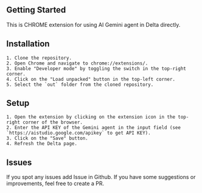 ## Getting Started

This is CHROME extension for using AI Gemini agent in Delta directly.

## Installation

    1. Clone the repository.
    2. Open Chrome and navigate to chrome://extensions/.
    3. Enable "Developer mode" by toggling the switch in the top-right corner.
    4. Click on the "Load unpacked" button in the top-left corner.
    5. Select the `out` folder from the cloned repository.

## Setup

    1. Open the extension by clicking on the extension icon in the top-right corner of the browser.
    2. Enter the API KEY of the Gemini agent in the input field (see `https://aistudio.google.com/apikey` to get API KEY).
    3. Click on the "Save" button.
    4. Refresh the Delta page.

## Issues

If you spot any issues add Issue in Github.
If you have some suggestions or improvements, feel free to create a PR.